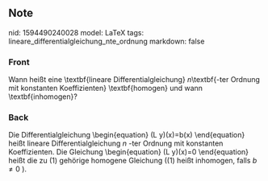 ## Note
nid: 1594490240028
model: LaTeX
tags: lineare_differentialgleichung_nte_ordnung
markdown: false

### Front
Wann heißt eine \textbf{lineare Differentialgleichung} $n$\textbf{-ter Ordnung mit konstanten Koeffizienten} \textbf{homogen} und wann \textbf{inhomogen}?

### Back
Die Differentialgleichung
\begin{equation}
(L y)(x)=b(x)
\end{equation}
heißt lineare Differentialgleichung $n$ -ter Ordnung mit konstanten Koeffizienten.
Die Gleichung
\begin{equation}
(L y)(x)=0
\end{equation}
heißt die zu
(1) gehörige homogene Gleichung ((1) heißt inhomogen, falls $b \neq 0$ ).
